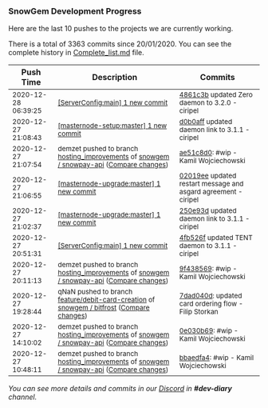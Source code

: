 
### SnowGem Development Progress

Here are the last 10 pushes to the projects we are currently working.

There is a total of 3363 commits since 20/01/2020. You can see the complete history in
 [Complete_list.md](Complete_list.md) file.

| Push Time | Description | Commits |
| --- | --- | --- |
| <sub>2020-12-28 06:39:25</sub> | <sub>[[ServerConfig:main] 1 new commit](https://github.com/TENTOfficial/ServerConfig/commit/4861c3b777754520657df98f9da56042a5e77077)</sub> | <sub>[4861c3b](https://github.com/TENTOfficial/ServerConfig/commit/4861c3b777754520657df98f9da56042a5e77077) updated Zero daemon to 3.2.0 - ciripel</sub> |
| <sub>2020-12-27 21:08:43</sub> | <sub>[[masternode-setup:master] 1 new commit](https://github.com/TENTOfficial/masternode-setup/commit/d0b0affd54d2a18efc3386630d71431187ec1455)</sub> | <sub>[d0b0aff](https://github.com/TENTOfficial/masternode-setup/commit/d0b0affd54d2a18efc3386630d71431187ec1455) updated daemon link to 3.1.1 - ciripel</sub> |
| <sub>2020-12-27 21:07:54</sub> | <sub>demzet pushed to branch [hosting\_improvements](https://gitlab.com/snowgem/snowpay-api/commits/hosting_improvements) of [snowgem / snowpay\-api](https://gitlab.com/snowgem/snowpay-api) ([Compare changes](https://gitlab.com/snowgem/snowpay-api/compare/9f43856973178e77ce8c6aa986f268fcf6d9a2e8...ae51c8d071b918857ba0f86ad6ed11ce5c9937bc))</sub> | <sub>[ae51c8d0](https://gitlab.com/snowgem/snowpay-api/-/commit/ae51c8d071b918857ba0f86ad6ed11ce5c9937bc): #wip - Kamil Wojciechowski</sub> |
| <sub>2020-12-27 21:06:55</sub> | <sub>[[masternode-upgrade:master] 1 new commit](https://github.com/TENTOfficial/masternode-upgrade/commit/02019ee7066a15afb147ac07eecb8e57d0697ab8)</sub> | <sub>[02019ee](https://github.com/TENTOfficial/masternode-upgrade/commit/02019ee7066a15afb147ac07eecb8e57d0697ab8) updated restart message and asgard agreement - ciripel</sub> |
| <sub>2020-12-27 21:02:37</sub> | <sub>[[masternode-upgrade:master] 1 new commit](https://github.com/TENTOfficial/masternode-upgrade/commit/250e93dbf56fb5d23ab5fb7e5080529df18d0f2c)</sub> | <sub>[250e93d](https://github.com/TENTOfficial/masternode-upgrade/commit/250e93dbf56fb5d23ab5fb7e5080529df18d0f2c) updated daemon link to 3.1.1 - ciripel</sub> |
| <sub>2020-12-27 20:51:31</sub> | <sub>[[ServerConfig:main] 1 new commit](https://github.com/TENTOfficial/ServerConfig/commit/4fb526f5e3119e44f4af00b0a115f8c76edb3f14)</sub> | <sub>[4fb526f](https://github.com/TENTOfficial/ServerConfig/commit/4fb526f5e3119e44f4af00b0a115f8c76edb3f14) updated TENT daemon to 3.1.1 - ciripel</sub> |
| <sub>2020-12-27 20:11:13</sub> | <sub>demzet pushed to branch [hosting\_improvements](https://gitlab.com/snowgem/snowpay-api/commits/hosting_improvements) of [snowgem / snowpay\-api](https://gitlab.com/snowgem/snowpay-api) ([Compare changes](https://gitlab.com/snowgem/snowpay-api/compare/0e030b695d68aca0f5a3bc949f409c2f84fdac1e...9f43856973178e77ce8c6aa986f268fcf6d9a2e8))</sub> | <sub>[9f438569](https://gitlab.com/snowgem/snowpay-api/-/commit/9f43856973178e77ce8c6aa986f268fcf6d9a2e8): #wip - Kamil Wojciechowski</sub> |
| <sub>2020-12-27 19:28:44</sub> | <sub>qNaN pushed to branch [feature/debit\-card\-creation](https://gitlab.com/snowgem/bitfrost/commits/feature/debit-card-creation) of [snowgem / bitfrost](https://gitlab.com/snowgem/bitfrost) ([Compare changes](https://gitlab.com/snowgem/bitfrost/compare/c72a5a849d25a024c4226f633afc23efeff52d13...7dad040d7af09bc92eeecb1cf0833e427aa32490))</sub> | <sub>[7dad040d](https://gitlab.com/snowgem/bitfrost/-/commit/7dad040d7af09bc92eeecb1cf0833e427aa32490): updated card ordering flow - Filip Storkan</sub> |
| <sub>2020-12-27 14:10:02</sub> | <sub>demzet pushed to branch [hosting\_improvements](https://gitlab.com/snowgem/snowpay-api/commits/hosting_improvements) of [snowgem / snowpay\-api](https://gitlab.com/snowgem/snowpay-api) ([Compare changes](https://gitlab.com/snowgem/snowpay-api/compare/bbaedfa4920d45c1eeb23e1940cff9dd6bc8415e...0e030b695d68aca0f5a3bc949f409c2f84fdac1e))</sub> | <sub>[0e030b69](https://gitlab.com/snowgem/snowpay-api/-/commit/0e030b695d68aca0f5a3bc949f409c2f84fdac1e): #wip - Kamil Wojciechowski</sub> |
| <sub>2020-12-27 10:48:11</sub> | <sub>demzet pushed to branch [hosting\_improvements](https://gitlab.com/snowgem/snowpay-api/commits/hosting_improvements) of [snowgem / snowpay\-api](https://gitlab.com/snowgem/snowpay-api) ([Compare changes](https://gitlab.com/snowgem/snowpay-api/compare/39d8b8f7fafe85dbbdfc5737c44176d9557cb6ca...bbaedfa4920d45c1eeb23e1940cff9dd6bc8415e))</sub> | <sub>[bbaedfa4](https://gitlab.com/snowgem/snowpay-api/-/commit/bbaedfa4920d45c1eeb23e1940cff9dd6bc8415e): #wip - Kamil Wojciechowski</sub> |

_You can see more details and commits in our [Discord](https://discord.gg/zumGnbg) in **#dev-diary** channel._
